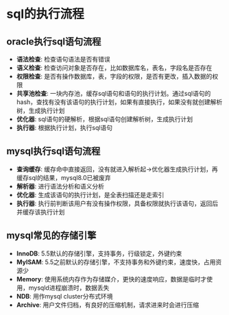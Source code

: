 # sql的执行流程

## oracle执行sql语句流程

- **语法检查**: 检查语句语法是否有错误
- **语义检查**: 检查访问对象是否存在，比如数据库名，表名，字段名是否存在
- **权限检查**: 是否有操作数据库，表，字段的权限，是否有更改，插入数据的权限
- **共享池检查**: 一块内存池，缓存sql语句和语句的执行计划。通过sql语句的hash，查找有没有该语句的执行计划，如果有直接执行，如果没有就创建解析树，生成执行计划
- **优化器**: sql语句的硬解析，根据sql语句创建解析树，生成执行计划
- **执行器**: 根据执行计划，执行sql语句



## mysql执行sql语句流程

- **查询缓存**: 缓存命中直接返回，没有就进入解析起->优化器生成执行计划，再缓存sql的结果，mysql8.0已被废弃
- **解析器**: 进行语法分析和语义分析
- **优化器**: 生成该语句的执行计划，是全表扫描还是走索引
- **执行器**: 执行前判断该用户有没有操作权限，具备权限就执行该语句，返回后并缓存该执行计划

## mysql常见的存储引擎
- **InnoDB**: 5.5默认的存储引擎，支持事务，行级锁定，外键约束
- **MyISAM**: 5.5之前默认的存储引擎，不支持事务和外键约束，速度快，占用资源少
- **Memory**: 使用系统内存作为存储媒介，更快的速度响应，数据是临时才使用，mysqld进程崩溃时，数据丢失
- **NDB**: 用作mysql cluster分布式环境
- **Archive**: 用户文件归档，有良好的压缩机制，请求进来时会进行压缩